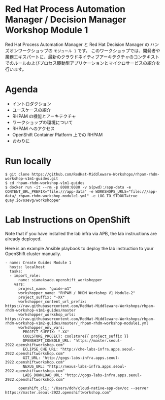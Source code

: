 Red Hat Process Automation Manager / Decision Manager Workshop Module 1
===
Red Hat Process Automation Manager と Red Hat Decision Manager の ハンズオンワークショップの `モジュール 1` です。
このワークショップでは、開発者や業務エキスパートに、最新のクラウドネイティブアーキテクチャのコンテキストでのルールおよびプロセス駆動型アプリケーションとマイクロサービスの紹介を行います。

Agenda
===
* イントロダクション
* ユースケースの紹介
* RHPAM の機能とアーキテクチャ
* ワークショップの環境について
* RHPAM へのアクセス
* OpenShift Container Platform 上での RHPAM
* おわりに

Run locally
=== 

```
$ git clone https://github.com/RedHat-Middleware-Workshops/rhpam-rhdm-workshop-v1m1-guides.git
$ cd rhpam-rhdm-workshop-v1m1-guides
$ docker run -it --rm -p 8080:8080 -v $(pwd):/app-data -e CONTENT_URL_PREFIX="file:///app-data" -e WORKSHOPS_URLS="file:///app-data/_rhpam-rhdm-workshop-module1.yml" -e LOG_TO_STDOUT=true quay.io/osevg/workshopper
```

Lab Instructions on OpenShift
===

Note that if you have installed the lab infra via APB, the lab instructions are already deployed.

Here is an example Ansible playbook to deploy the lab instruction to your OpenShift cluster manually.
```
- name: Create Guides Module 1
  hosts: localhost
  tasks:
  - import_role:
      name: siamaksade.openshift_workshopper
    vars:
      project_name: "guide-m1"
      workshopper_name: "RHPAM / RHDM Workshop V1 Module-2"
      project_suffix: "-XX"
      workshopper_content_url_prefix: https://raw.githubusercontent.com/RedHat-Middleware-Workshops/rhpam-rhdm-workshop-v1m1-guides/master
      workshopper_workshop_urls: https://raw.githubusercontent.com/RedHat-Middleware-Workshops/rhpam-rhdm-workshop-v1m2-guides/master/_rhpam-rhdm-workshop-module1.yml
      workshopper_env_vars:
        PROJECT_SUFFIX: "-XX"
        COOLSTORE_PROJECT: coolstore{{ project_suffix }}
        OPENSHIFT_CONSOLE_URL: "https://master.seoul-2922.openshiftworkshop.com"
        ECLIPSE_CHE_URL: "http://che-labs-infra.apps.seoul-2922.openshiftworkshop.com"
        GIT_URL: "http://gogs-labs-infra.apps.seoul-2922.openshiftworkshop.com"
        NEXUS_URL: "http://nexus-labs-infra.apps.seoul-2922.openshiftworkshop.com"
        LABS_DOWNLOAD_URL: "http://gogs-labs-infra.apps.seoul-2922.openshiftworkshop.com"

      openshift_cli: "/Users/doh/cloud-native-app-dev/oc --server https://master.seoul-2922.openshiftworkshop.com"
```
